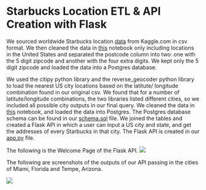 <h1> Starbucks Location ETL & API Creation with Flask </h1> 

We sourced worldwide Starbucks location <a href="https://www.kaggle.com/starbucks/store-locations"> data</a> from Kaggle.com in csv format. We then cleaned the data in <a href="https://github.com/tedi529/ETL-Project/blob/master/Starbucks%20ET.ipynb"> this</a> notebook only including locations in the United States and separated the postcode column into two: one with the 5 digit zipcode and another with the four extra digits. We kept only the 5 digit zipcode and loaded the data into a Postgres database.

We used the citipy python library and the reverse_geocoder python library to load the nearest US city locations based on the latitute/ longitude combination found in our original csv. We found that for a number of latitute/longitude combinations, the two libraries listed different cities, so we included all possible city outputs in our final query. We cleaned the data in <a href="https://github.com/tedi529/ETL-Project/blob/master/starbucks_cities.ipynb"> this</a> notebook, and loaded the data into Postgres. The Postgres database schema can be found in our <a href="https://github.com/tedi529/ETL-Project/blob/master/schema.sql"> schema.sql</a> file. We joined the tables and created a Flask API in which a user can input a US city and state, and get the addresses of every Starbucks in that city. The Flask API is created in our <a href="https://github.com/tedi529/ETL-Project/blob/master/app.py"> app.py</a> file.

The following is the Welcome Page of the Flask API.
<img src ="https://github.com/tedi529/ETL-Project/blob/master/Demo%20Screenshots/landing.PNG"> 

The following are screenshots of the outputs of our API passing in the cities of Miami, Florida and Tempe, Arizona.

<img src ="https://github.com/tedi529/ETL-Project/blob/master/Demo%20Screenshots/API_output.PNG"> 
